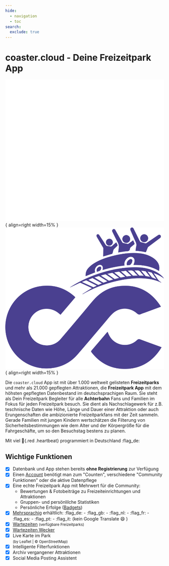 ```yaml
---
hide:
  - navigation
  - toc
search:
  exclude: true
---
```

# coaster.cloud - Deine Freizeitpark App

![coaster cloud Logo](assets/images/logos/logo_coaster_cloud_weiss.svg#only-dark "coaster cloud App"){ align=right width=15% }
![coaster cloud Logo](assets/images/logos/logo_coaster_cloud_lila.svg#only-light "coaster cloud App"){ align=right width=15% }

Die `coaster.cloud` App ist mit über 1.000 weltweit gelisteten **Freizeitparks** und mehr als 21.000 gepflegten Attraktionen,
die **Freizeitpark App** mit dem höhsten gepflegten Datenbestand im deutschsprachigen Raum. Sie steht als Dein Freizeitpark Begleiter für alle
**Achterbahn** Fans und Familien im Fokus für jeden Freizeitpark besuch. Sie dient als Nachschlagewerk für z.B. teschnische Daten wie Höhe,
Länge und Dauer einer Attraktion oder auch Erungenschaften die ambizionierte Freizeitparkfans mit der Zeit sammeln.
Gerade Familien mit jungen Kindern wertschätzen die Filterung von Sicherheitsbestimmungen wie dem Alter und der Körpergröße für die Fahrgeschäfte, um so den Besuchstag bestens zu planen.

Mit viel :heartbeat:{.red .heartbeat} programmiert in Deutschland :flag_de:

## Wichtige Funktionen

- [x] Datenbank und App stehen bereits **ohne Registrierung** zur Verfügung
- [x] Einen [Account](install/index.de.md#account-erstellen) benötigt man zum "Counten", verschiedene "Community Funktionen" oder die aktive Datenpflege
- [x] Eine echte Freizeitpark App mit Mehrwert für die Community:
  - Bewertungen & Fotobeiträge zu Freizeiteinrichtungen und Attraktionen
  - Gruppen- und persönlilche Statistiken
  - Persönliche Erfolge ([Badgets](feature/archivements.md))
- [x] [Mehrsprachig](setup/index.md#multilingual) erhältlich: :flag_de: - :flag_gb: - :flag_nl: - :flag_fr: - :flag_es: - :flag_pt: - :flag_it: (kein Google Translate :smile: )
- [x] [Wartezeiten](feature/waitingtimes)
  <small>(verfügbare Freizeitparks)</small>
- [x] [Wartezeiten Wecker](feature/waitingtimes#wartezeiten-alarm)
- [x] Live Karte im Park  
  <small>(by Leaflet | &copy; OpenStreetMap)</small>
- [x] Intelligente Filterfunktionen
- [x] Archiv vergangener Attraktionen
- [x] Social Media Posting Assistent

